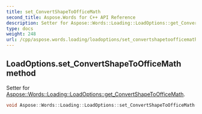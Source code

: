 ```yaml
---
title: set_ConvertShapeToOfficeMath
second_title: Aspose.Words for C++ API Reference
description: Setter for Aspose::Words::Loading::LoadOptions::get_ConvertShapeToOfficeMath. 
type: docs
weight: 248
url: /cpp/aspose.words.loading/loadoptions/set_convertshapetoofficemath/
---
```

## LoadOptions.set_ConvertShapeToOfficeMath method


Setter for [Aspose::Words::Loading::LoadOptions::get_ConvertShapeToOfficeMath](../get_convertshapetoofficemath/).

```cpp
void Aspose::Words::Loading::LoadOptions::set_ConvertShapeToOfficeMath(bool value)
```

